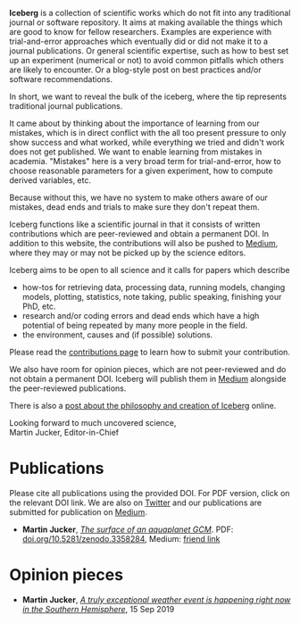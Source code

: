 
**Iceberg** is a collection of scientific works which do not fit into any traditional journal
or software repository. It aims at making available the things which are good to know for fellow
researchers. Examples are experience with trial-and-error approaches which eventually did or did not
make it to a journal publications. Or general scientific expertise, such as how to best set up an experiment
(numerical or not) to avoid common pitfalls which others are likely to encounter. Or a blog-style post on
best practices and/or software recommendations.

In short, we want to reveal the bulk of the iceberg, where the tip represents traditional journal publications.

It came about by thinking about the importance of learning from our mistakes, which is in direct conflict with the
all too present pressure to only show success and what worked, while everything we tried and didn't work does not
get published. We want to enable learning from mistakes in academia. "Mistakes" here is a very broad term for trial-and-error, how to choose reasonable parameters for a given experiment, how to compute derived variables, etc.

Because without this, we have no system to make others aware of our mistakes, dead ends and trials to make sure they
don't repeat them.

Iceberg functions like a scientific journal in that it consists of written contributions which are peer-reviewed and obtain a permanent DOI. In addition to this website, the contributions will also be pushed to [Medium](https://medium.com/@ResearchIceberg), where they may or may not be picked up by the science editors.

Iceberg aims to be open to all science and it calls for papers which describe
- how-tos for retrieving data, processing data, running models, changing models, plotting, statistics, note taking, public speaking, finishing your PhD, etc.
- research and/or coding errors and dead ends which have a high potential of being repeated by many more people in the field.
- the environment, causes and (if possible) solutions.

Please read the [contributions page](CONTRIBUTE.MD) to learn how to submit your contribution.

We also have room for opinion pieces, which are not peer-reviewed and do not obtain a permanent DOI. Iceberg will publish them in [Medium](https://medium.com/@ResearchIceberg) alongside the peer-reviewed publications.

There is also a <a href="https://climateextremes.org.au/learning-from-your-their-mistakes/" target="_blank">post about the philosophy and creation of Iceberg<a/> online.

Looking forward to much uncovered science,
<br>
Martin Jucker, Editor-in-Chief

# Publications

Please cite all publications using the provided DOI. For PDF version, click on the relevant DOI link. We are also on <a href="https://twitter.com/ResearchIceberg" target="_blank">Twitter</a> and our publications are submitted for publication on <a href="https://medium.com/@ResearchIceberg" target="_blank">Medium</a>.
- **Martin Jucker**, [_The surface of an aquaplanet GCM_](https://research-iceberg.github.io/papers/M_Jucker_201907/). PDF: <a href="https://doi.org/10.5281/zenodo.3358284" target="_blank">doi.org/10.5281/zenodo.3358284</a>, Medium: <a href="https://medium.com/@ResearchIceberg/the-surface-of-an-aquaplanet-gcm-122e1ae3dbad?source=friends_link&sk=fa41a51695c878046061dbc6f4430fab" target="_blank">friend link</a>

# Opinion pieces
- **Martin Jucker**, <a href="https://medium.com/@ResearchIceberg/a-truly-exceptional-weather-event-is-happening-right-now-in-the-southern-hemisphere-d1a403f366dd?source=friends_link&sk=e745b4437abddaf6de881207f7c2aeb3" target="_blank">_A truly exceptional weather event is happening right now in the Southern Hemisphere_</a>, 15 Sep 2019
